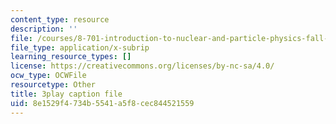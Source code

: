 ```yaml
---
content_type: resource
description: ''
file: /courses/8-701-introduction-to-nuclear-and-particle-physics-fall-2020/8e1529f4734b5541a5f8cec844521559_JWnQZrnRUGM.vtt
file_type: application/x-subrip
learning_resource_types: []
license: https://creativecommons.org/licenses/by-nc-sa/4.0/
ocw_type: OCWFile
resourcetype: Other
title: 3play caption file
uid: 8e1529f4-734b-5541-a5f8-cec844521559
---
```

